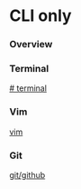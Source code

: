 CLI only
===============

### Overview

### Terminal
[# terminal](/terminal)

### Vim
[vim](/vim)

### Git
[git/github](/git)


